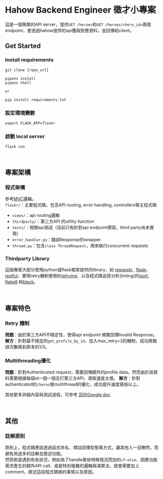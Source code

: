 # Hahow Backend Engineer 徵才小專案
這是一個簡單的API server，提供`GET /heroes`和`GET /heroes/<hero_id>`兩個endpoint，會透過hahow提供的api獲取對應資料，並回傳給client。

## Get Started
### Install requirements

```
git clone {repo_url}

pipenv install
pipenv shell

or 

pip install requirements.txt
```
### 設定環境變數
```
export FLASK_APP=flaskr
```
### 啟動 local server
```
flask run
```

<br>

## 專案架構

### 程式架構
參考[MVC](https://en.wikipedia.org/wiki/Model%E2%80%93view%E2%80%93controller)邏輯。<br>
`flaskr/`：主要程式碼，包含API routing, error handling, controllers等主程式碼
* `views/`：api routing邏輯
* `thirdparty/`：第三方API 的utility function
* `tests/`：相關api測試（目前只有針對api endpoint撰寫，third party尚未實現）
* `error_handler.py`：錯誤Response的wrapper
* `thread.py`：包含`class ThreadRequest`，用來執行concurrent requests

### Thirdparty Library
這個專案大部分使用python或flask框架提供的library，如  [requests](https://github.com/psf/requests)
, [flask-restful](https://github.com/flask-restful/flask-restful)、實現retry機制使用的[retrying](https://github.com/rholder/retrying)、以及程式碼品質分析(linting)的[isort](https://github.com/PyCQA/isort), [flake8](https://github.com/PyCQA/flake8) 和[black](https://github.com/psf/black)。

<br>


## 專案特色
### Retry 機制
**問題**：由於第三方API不穩定性，使得api endpoint 頻繁回傳Invalid Response。
**解方**：針對最不穩定的`get_profile_by_id`，加入max_retry=2的機制，成功將錯誤次數降到原本的1/3。

### Multithreading優化
**問題**：針對Authenticated request，需要回傳額外的profile data。然而由於該資料需要根據每個id一個一個去打第三方API，導致速度太慢。
**解方**：針對authenticated的`/heros`做multithread的優化，成功提升速度兩倍以上。

其他更多詳細內容與測試過程，可參考 [這份Google doc](https://docs.google.com/document/d/1nbh4kq1npun7aMx5vGXpVpnB1h1jlmDtj1qKLwgzzzs/edit?usp=sharing)

<br>

## 其他
### 註解原則
原則上，程式碼應該透過函式命名、標註回傳型態等方式，讓其他人一目瞭然，而避免用過多的註解去敘述功能。<br>
然而若是遇到有些狀況，例如為了handle某些特殊情況而加的`if-else`、因應功能需求產生的額外API call、或是特別複雜的邏輯與演算法，就會需要加上comment，敘述這段程式碼做的事情以及原因。
